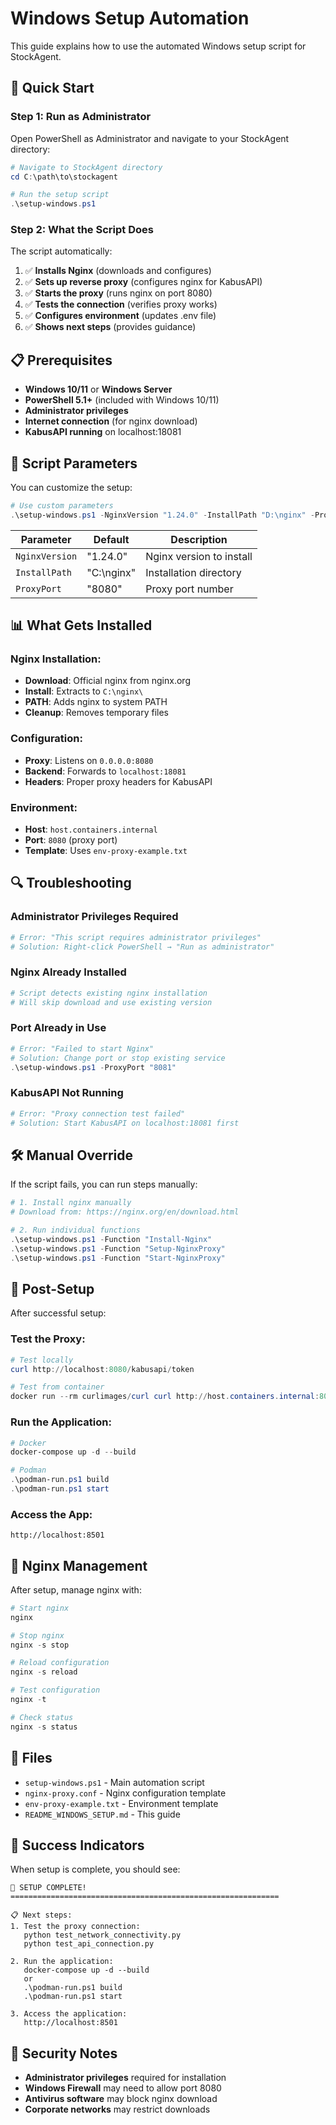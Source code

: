 # Windows Setup Automation

This guide explains how to use the automated Windows setup script for StockAgent.

## 🚀 **Quick Start**

### **Step 1: Run as Administrator**

Open PowerShell as Administrator and navigate to your StockAgent directory:

```powershell
# Navigate to StockAgent directory
cd C:\path\to\stockagent

# Run the setup script
.\setup-windows.ps1
```

### **Step 2: What the Script Does**

The script automatically:

1. ✅ **Installs Nginx** (downloads and configures)
2. ✅ **Sets up reverse proxy** (configures nginx for KabusAPI)
3. ✅ **Starts the proxy** (runs nginx on port 8080)
4. ✅ **Tests the connection** (verifies proxy works)
5. ✅ **Configures environment** (updates .env file)
6. ✅ **Shows next steps** (provides guidance)

## 📋 **Prerequisites**

- **Windows 10/11** or **Windows Server**
- **PowerShell 5.1+** (included with Windows 10/11)
- **Administrator privileges**
- **Internet connection** (for nginx download)
- **KabusAPI running** on localhost:18081

## 🔧 **Script Parameters**

You can customize the setup:

```powershell
# Use custom parameters
.\setup-windows.ps1 -NginxVersion "1.24.0" -InstallPath "D:\nginx" -ProxyPort "8080"
```

| Parameter | Default | Description |
|-----------|---------|-------------|
| `NginxVersion` | "1.24.0" | Nginx version to install |
| `InstallPath` | "C:\nginx" | Installation directory |
| `ProxyPort` | "8080" | Proxy port number |

## 📊 **What Gets Installed**

### **Nginx Installation:**
- **Download**: Official nginx from nginx.org
- **Install**: Extracts to `C:\nginx\`
- **PATH**: Adds nginx to system PATH
- **Cleanup**: Removes temporary files

### **Configuration:**
- **Proxy**: Listens on `0.0.0.0:8080`
- **Backend**: Forwards to `localhost:18081`
- **Headers**: Proper proxy headers for KabusAPI

### **Environment:**
- **Host**: `host.containers.internal`
- **Port**: `8080` (proxy port)
- **Template**: Uses `env-proxy-example.txt`

## 🔍 **Troubleshooting**

### **Administrator Privileges Required**
```powershell
# Error: "This script requires administrator privileges"
# Solution: Right-click PowerShell → "Run as administrator"
```

### **Nginx Already Installed**
```powershell
# Script detects existing nginx installation
# Will skip download and use existing version
```

### **Port Already in Use**
```powershell
# Error: "Failed to start Nginx"
# Solution: Change port or stop existing service
.\setup-windows.ps1 -ProxyPort "8081"
```

### **KabusAPI Not Running**
```powershell
# Error: "Proxy connection test failed"
# Solution: Start KabusAPI on localhost:18081 first
```

## 🛠️ **Manual Override**

If the script fails, you can run steps manually:

```powershell
# 1. Install nginx manually
# Download from: https://nginx.org/en/download.html

# 2. Run individual functions
.\setup-windows.ps1 -Function "Install-Nginx"
.\setup-windows.ps1 -Function "Setup-NginxProxy"
.\setup-windows.ps1 -Function "Start-NginxProxy"
```

## 📝 **Post-Setup**

After successful setup:

### **Test the Proxy:**
```powershell
# Test locally
curl http://localhost:8080/kabusapi/token

# Test from container
docker run --rm curlimages/curl curl http://host.containers.internal:8080/kabusapi/token
```

### **Run the Application:**
```powershell
# Docker
docker-compose up -d --build

# Podman
.\podman-run.ps1 build
.\podman-run.ps1 start
```

### **Access the App:**
```
http://localhost:8501
```

## 🔧 **Nginx Management**

After setup, manage nginx with:

```powershell
# Start nginx
nginx

# Stop nginx
nginx -s stop

# Reload configuration
nginx -s reload

# Test configuration
nginx -t

# Check status
nginx -s status
```

## 📖 **Files**

- `setup-windows.ps1` - Main automation script
- `nginx-proxy.conf` - Nginx configuration template
- `env-proxy-example.txt` - Environment template
- `README_WINDOWS_SETUP.md` - This guide

## 🎯 **Success Indicators**

When setup is complete, you should see:

```
🎉 SETUP COMPLETE!
============================================================

📋 Next steps:
1. Test the proxy connection:
   python test_network_connectivity.py
   python test_api_connection.py

2. Run the application:
   docker-compose up -d --build
   or
   .\podman-run.ps1 build
   .\podman-run.ps1 start

3. Access the application:
   http://localhost:8501
```

## 🚨 **Security Notes**

- **Administrator privileges** required for installation
- **Windows Firewall** may need to allow port 8080
- **Antivirus software** may block nginx download
- **Corporate networks** may restrict downloads 